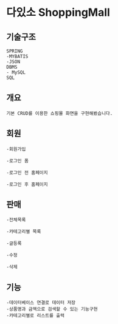 # 다있소 ShoppingMall 
기술구조
--------
```
SPRING
-MYBATIS
-JSON
DBMS 
- MySQL
SQL
```
개요
--------
```
기본 CRUD를 이용한 쇼핑몰 화면을 구현해봤습니다.
```
회원
--------
```
-회원가입

-로그인 폼

-로그인 전 홈페이지

-로그인 후 홈페이지

```
판매
--------
```
-전체목록

-카테고리별 목록

-글등록

-수정

-삭제

```
기능
--------
```
-데이터베이스 연결로 데이터 저장
-상품명과 금액으로 검색할 수 있는 기능구현
-카테고리별로 리스트를 출력
